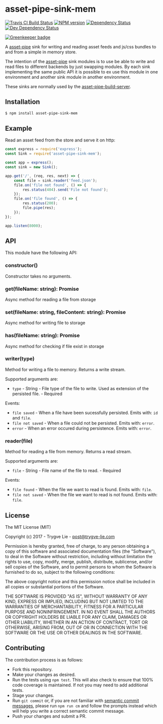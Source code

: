 <!-- TITLE/ -->

<h1>asset-pipe-sink-mem</h1>

<!-- /TITLE -->


<!-- BADGES/ -->

<span class="badge-travisci"><a href="http://travis-ci.org/asset-pipe/asset-pipe-sink-mem" title="Check this project's build status on TravisCI"><img src="https://img.shields.io/travis/asset-pipe/asset-pipe-sink-mem/master.svg" alt="Travis CI Build Status" /></a></span>
<span class="badge-npmversion"><a href="https://npmjs.org/package/asset-pipe-sink-mem" title="View this project on NPM"><img src="https://img.shields.io/npm/v/asset-pipe-sink-mem.svg" alt="NPM version" /></a></span>
<span class="badge-daviddm"><a href="https://david-dm.org/asset-pipe/asset-pipe-sink-mem" title="View the status of this project's dependencies on DavidDM"><img src="https://img.shields.io/david/asset-pipe/asset-pipe-sink-mem.svg" alt="Dependency Status" /></a></span>
<span class="badge-daviddmdev"><a href="https://david-dm.org/asset-pipe/asset-pipe-sink-mem#info=devDependencies" title="View the status of this project's development dependencies on DavidDM"><img src="https://img.shields.io/david/dev/asset-pipe/asset-pipe-sink-mem.svg" alt="Dev Dependency Status" /></a></span>

<!-- /BADGES -->


[![Greenkeeper badge](https://badges.greenkeeper.io/asset-pipe/asset-pipe-sink-mem.svg)](https://greenkeeper.io/)

A [asset-pipe][asset-pipe] sink for writing and reading asset feeds and js/css bundles to and from a
simple in memory store.

The intention of the [asset-pipe][asset-pipe] sink modules is to use be able to write and read files
to different backends by just swapping modules. By each sink implementing the same public API it is
possible to ex use this module in one environment and another sink module in another environment.

These sinks are normally used by the [asset-pipe-build-server][asset-pipe-build-server].



## Installation

```bash
$ npm install asset-pipe-sink-mem
```



## Example

Read an asset feed from the store and serve it on http:

```js
const express = require('express');
const Sink = require('asset-pipe-sink-mem');

const app = express();
const sink = new Sink();

app.get('/', (req, res, next) => {
    const file = sink.reader('feed.json');
    file.on('file not found', () => {
        res.status(404).send('File not found');
    });
    file.on('file found', () => {
        res.status(200);
        file.pipe(res);
    });
});

app.listen(8000);
```



## API

This module have the following API:

### constructor()

Constructor takes no arguments.


### get(fileName: string): Promise<string>

Async method for reading a file from storage

### set(fileName: string, fileContent: string): Promise<void>

Async method for writing file to storage

### has(fileName: string): Promise<Boolean>

Async method for checking if file exist in storage


### writer(type)

Method for writing a file to memory. Returns a write stream.

Supported arguments are:

 - `type` - String - File type of the file to write. Used as extension of the persisted file. - Required

Events:

 - `file saved` - When a file have been sucessfully persisted. Emits with: `id` and `file`.
 - `file not saved` -  When a file could not be persisted. Emits with: `error`.
 - `error` -  When an error occured during persistence. Emits with: `error`.


### reader(file)

Method for reading a file from memory. Returns a read stream.

Supported arguments are:

 - `file` - String - File name of the file to read. - Required

Events:

 - `file found` - When the file we want to read is found. Emits with: `file`.
 - `file not saved` -  When the file we want to read is not found. Emits with: `file`.



## License

The MIT License (MIT)

Copyright (c) 2017 - Trygve Lie - post@trygve-lie.com

Permission is hereby granted, free of charge, to any person obtaining a copy
of this software and associated documentation files (the "Software"), to deal
in the Software without restriction, including without limitation the rights
to use, copy, modify, merge, publish, distribute, sublicense, and/or sell
copies of the Software, and to permit persons to whom the Software is
furnished to do so, subject to the following conditions:

The above copyright notice and this permission notice shall be included in
all copies or substantial portions of the Software.

THE SOFTWARE IS PROVIDED "AS IS", WITHOUT WARRANTY OF ANY KIND, EXPRESS OR
IMPLIED, INCLUDING BUT NOT LIMITED TO THE WARRANTIES OF MERCHANTABILITY,
FITNESS FOR A PARTICULAR PURPOSE AND NONINFRINGEMENT. IN NO EVENT SHALL THE
AUTHORS OR COPYRIGHT HOLDERS BE LIABLE FOR ANY CLAIM, DAMAGES OR OTHER
LIABILITY, WHETHER IN AN ACTION OF CONTRACT, TORT OR OTHERWISE, ARISING FROM,
OUT OF OR IN CONNECTION WITH THE SOFTWARE OR THE USE OR OTHER DEALINGS IN
THE SOFTWARE.



[asset-pipe]: https://github.com/asset-pipe
[asset-pipe-build-server]: https://github.com/asset-pipe/asset-pipe-build-server

## Contributing

The contribution process is as follows:

- Fork this repository.
- Make your changes as desired.
- Run the tests using `npm test`. This will also check to ensure that 100% code coverage is maintained. If not you may need to add additional tests.
- Stage your changes.
- Run `git commit` or, if you are not familiar with [semantic commit messages](https://docs.google.com/document/d/1QrDFcIiPjSLDn3EL15IJygNPiHORgU1_OOAqWjiDU5Y/edit), please run `npm run cm` and follow the prompts instead which will help you write a correct semantic commit message.
- Push your changes and submit a PR.
